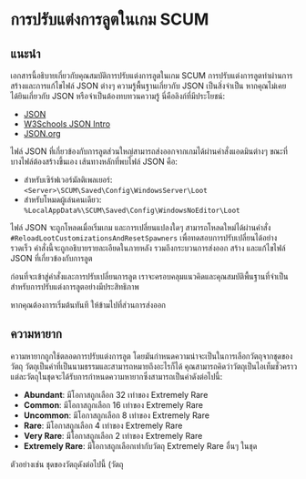 # การปรับแต่งการลูตในเกม SCUM

## แนะนำ

เอกสารนี้อธิบายเกี่ยวกับคุณสมบัติการปรับแต่งการลูตในเกม SCUM การปรับแต่งการลูตทำผ่านการสร้างและการแก้ไขไฟล์ JSON ต่างๆ ความรู้พื้นฐานเกี่ยวกับ JSON เป็นสิ่งจำเป็น หากคุณไม่เคยได้ยินเกี่ยวกับ JSON หรือจำเป็นต้องทบทวนความรู้ นี่คือลิงก์ที่มีประโยชน์:

- [JSON](https://www.json.org/json-en.html)
- [W3Schools JSON Intro](https://www.w3schools.com/js/js_json_intro.asp)
- [JSON.org](https://www.json.org/)

ไฟล์ JSON ที่เกี่ยวข้องกับการลูตส่วนใหญ่สามารถส่งออกจากเกมได้ผ่านคำสั่งแอดมินต่างๆ ขณะที่บางไฟล์ต้องสร้างขึ้นเอง เส้นทางหลักที่พบไฟล์ JSON คือ:

- สำหรับเซิร์ฟเวอร์มัลติเพลเยอร์: `<Server>\SCUM\Saved\Config\WindowsServer\Loot`
- สำหรับโหมดผู้เล่นคนเดียว: `%LocalAppData%\SCUM\Saved\Config\WindowsNoEditor\Loot`

ไฟล์ JSON จะถูกโหลดเมื่อเริ่มเกม และการเปลี่ยนแปลงใดๆ สามารถโหลดใหม่ได้ผ่านคำสั่ง `#ReloadLootCustomizationsAndResetSpawners` เพื่อทดสอบการปรับเปลี่ยนได้อย่างรวดเร็ว คำสั่งนี้จะถูกอธิบายรายละเอียดในภายหลัง รวมถึงกระบวนการส่งออก สร้าง และแก้ไขไฟล์ JSON ที่เกี่ยวข้องกับการลูต

ก่อนที่จะเข้าสู่คำสั่งและการปรับเปลี่ยนการลูต เราจะครอบคลุมแนวคิดและคุณสมบัติพื้นฐานที่จำเป็นสำหรับการปรับแต่งการลูตอย่างมีประสิทธิภาพ

หากคุณต้องการเริ่มต้นทันที ให้ข้ามไปที่ส่วนการส่งออก

## ความหายาก

ความหายากถูกใช้ตลอดการปรับแต่งการลูต โดยมันกำหนดความน่าจะเป็นในการเลือกวัตถุจากชุดของวัตถุ วัตถุเป็นคำที่เป็นนามธรรมและสามารถหมายถึงอะไรก็ได้ คุณสามารถคิดว่าวัตถุเป็นไอเท็มชั่วคราว แต่ละวัตถุในชุดจะได้รับการกำหนดความหายากซึ่งสามารถเป็นค่าดังต่อไปนี้:

- **Abundant**: มีโอกาสถูกเลือก 32 เท่าของ Extremely Rare
- **Common**: มีโอกาสถูกเลือก 16 เท่าของ Extremely Rare
- **Uncommon**: มีโอกาสถูกเลือก 8 เท่าของ Extremely Rare
- **Rare**: มีโอกาสถูกเลือก 4 เท่าของ Extremely Rare
- **Very Rare**: มีโอกาสถูกเลือก 2 เท่าของ Extremely Rare
- **Extremely Rare**: มีโอกาสถูกเลือกเท่ากับวัตถุ Extremely Rare อื่นๆ ในชุด

ตัวอย่างเช่น ชุดของวัตถุดังต่อไปนี้ (วัตถุ
